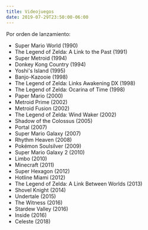 ```yaml
---
title: Videojuegos
date: 2019-07-29T23:50:00-06:00
---
```


Por orden de lanzamiento:

- Super Mario World (1990)
- The Legend of Zelda: A Link to the Past (1991)
- Super Metroid (1994)
- Donkey Kong Country (1994)
- Yoshi's Island (1995)
- Banjo-Kazooie (1998)
- The Legend of Zelda: Links Awakening DX (1998)
- The Legend of Zelda: Ocarina of Time (1998)
- Paper Mario (2000)
- Metroid Prime (2002)
- Metroid Fusion (2002)
- The Legend of Zelda: Wind Waker (2002)
- Shadow of the Colossus (2005)
- Portal (2007)
- Super Mario Galaxy (2007)
- Rhythm Heaven (2008)
- Pokémon Soulsilver (2009)
- Super Mario Galaxy 2 (2010)
- Limbo (2010)
- Minecraft (2011)
- Super Hexagon (2012)
- Hotline Miami (2012)
- The Legend of Zelda: A Link Between Worlds (2013)
- Shovel Knight (2014)
- Undertale (2015)
- The Witness (2016)
- Stardew Valley (2016)
- Inside (2016)
- Celeste (2018)
